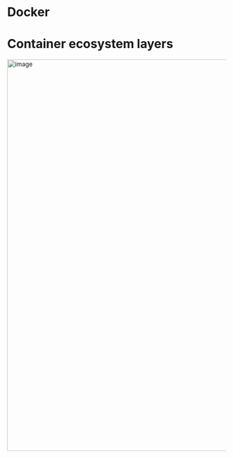 # Docker

# Container ecosystem layers
<img width="900" alt="image" src="https://github.com/Abinash04/DevOps/assets/15240069/0795fcf6-3b12-4f72-a5d3-db5b37e9a1cd">
